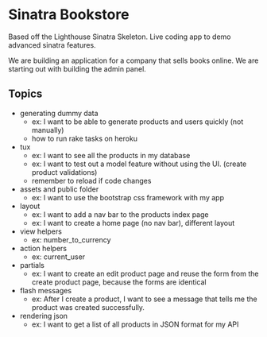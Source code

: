 Sinatra Bookstore
=============

Based off the Lighthouse Sinatra Skeleton. Live coding app to demo advanced sinatra features.

We are building an application for a company that sells books online. We are starting out with building the admin panel.


## Topics

- generating dummy data
  - ex: I want to be able to generate products and users quickly (not manually)
  - how to run rake tasks on heroku
- tux
  - ex: I want to see all the products in my database
  - ex: I want to test out a model feature without using the UI. (create product validations)
  - remember to reload if code changes
- assets and public folder
  - ex: I want to use the bootstrap css framework with my app
- layout
  - ex: I want to add a nav bar to the products index page
  - ex: I want to create a home page (no nav bar), different layout
- view helpers
  - ex: number_to_currency
- action helpers
  - ex: current_user
- partials
  - ex: I want to create an edit product page and reuse the form from the create product page, because the forms are identical
- flash messages
  - ex: After I create a product, I want to see a message that tells me the product was created successfully.
- rendering json
  - ex: I want to get a list of all products in JSON format for my API


